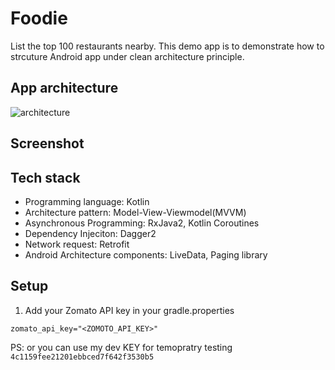 # Foodie

List the top 100 restaurants nearby. This demo app is to demonstrate how to strcuture Android app under clean architecture principle.

## App architecture

![architecture](https://www.evernote.com/l/ABDotxKR9kNNCqcQEfML-BBSuI_3s1RvPjQB/image.png)

## Screenshot


## Tech stack
- Programming language: Kotlin
- Architecture pattern: Model-View-Viewmodel(MVVM)
- Asynchronous Programming: RxJava2, Kotlin Coroutines
- Dependency Injeciton: Dagger2
- Network request: Retrofit
- Android Architecture components: LiveData, Paging library

## Setup

1. Add your Zomato API key in your gradle.properties
```
zomato_api_key="<ZOMOTO_API_KEY>"
```
PS: or you can use my dev KEY for temopratry testing `4c1159fee21201ebbced7f642f3530b5`
